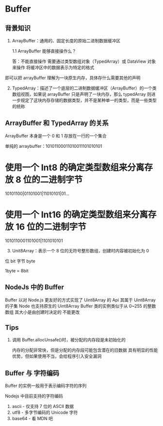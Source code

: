 # Buffer

## 背景知识

1. ArrayBuffer：通用的、固定长度的原始二进制数据缓冲区

   1.1 ArrayBuffer 能够直接操作么？

   答：不能直接操作 需要通过类型数组对象（TypedArray）或 DataView 对象来操作 将缓冲区中的数据表示为特定的格式

即可以把 arrayBuffer 理解为一块原生内存，具体存什么需要其他的声明

2. TypedArray：描述了一个底层的二进制数据缓冲区（ArrayBuffer）的一个类数组视图，如果说 arrayBuffer 只是声明了一块内存，那么 typedArray 则进一步规定了这块内存存储的数据类型，并不是某种单一的类型，而是一些类型的统称

## ArrayBuffer 和 TypedArray 的关系

ArrayBuffer 本身是一个 0 和 1 存放在一行的一个集合

单纯的 arraybuffer：10101100011010011101010101

# 使用一个 Int8 的确定类型数组来分离存放 8 位的二进制字节

10101100|01101001|11010101|01...

# 使用一个 Int16 的确定类型数组来分离存放 16 位的二进制字节

1010110001101001|1101010101

3. Unit8Array：表示一个 8 位的无符号整形数组，创建时内容被初始化为 0

位 bit 字节 byte

1byte = 8bit

## NodeJs 中的 Buffer

Buffer 以对 Node.js 更友好的方式实现了 Uint8Array 的 Api 其属于 Uint8Array 的子集 Node 也支持原生的 Uint8Array
Buffer 类的实例类似于从 0~255 的整数数组
其大小是由创建时决定的 不能更改

## Tips

1. 调用 Buffer.allocUnsafe()时，被分配的内存段是未初始化的

   内存的分配非常快，但是分配的内存段可能包含潜在的旧数据
   具有明显的性能优势，但如果使用不当，会给程序引入安全漏洞

## Buffer 与 字符编码

Buffer 的实例一般用于表示编码字符的序列

Nodejs 中目前支持的字符编码

1. ascii - 仅支持 7 位的 ASCII 数据
2. utf8 - 多字节编码的 Unicode 字符
3. base64 - 看 MDN 吧
